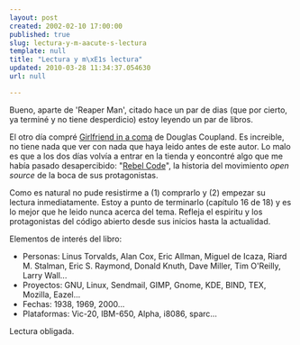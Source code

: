 ```yaml
---
layout: post
created: 2002-02-10 17:00:00
published: true
slug: lectura-y-m-aacute-s-lectura
template: null
title: "Lectura y m\xE1s lectura"
updated: 2010-03-28 11:34:37.054630
url: null

---
```


Bueno, aparte de 'Reaper Man', citado hace un par de dias (que por cierto, ya terminé y no tiene desperdicio) estoy leyendo un par de libros.

El otro día compré <a href="http://www.amazon.co.uk/exec/obidos/ASIN/0006551262">Girlfriend in a coma</a> de Douglas Coupland. Es increible, no tiene nada que ver con nada que haya leido antes de este autor. Lo malo es que a los dos días volvía a entrar en la tienda y eoncontré algo que me había pasado desapercibido: "<a href="http://www.amazon.co.uk/exec/obidos/ASIN/0140298045/ignaciotorres-21">Rebel Code</a>", la historia del movimiento _open source_ de la boca de sus protagonistas.

Como es natural no pude resistirme a (1) comprarlo y (2) empezar su lectura inmediatamente. Estoy a punto de terminarlo (capítulo 16 de 18) y es lo mejor que he leido nunca acerca del tema. Refleja el espiritu y los protagonistas del código abierto desde sus inicios hasta la actualidad.

Elementos de interés del libro:

- Personas: Linus Torvalds, Alan Cox, Eric Allman, Miguel de Icaza, Riard M. Stalman, Eric S. Raymond, Donald Knuth, Dave Miller, Tim O'Reilly, Larry Wall...
- Proyectos: GNU, Linux, Sendmail, GIMP, Gnome, KDE, BIND, TEX, Mozilla, Eazel...
- Fechas: 1938, 1969, 2000...
- Plataformas: Vic-20, IBM-650, Alpha, i8086, sparc...

Lectura obligada.



